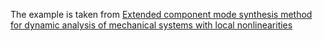 The example is taken from [Extended component mode synthesis method for dynamic analysis
of mechanical systems with local nonlinearities](https://doi.org/10.1016/j.jsv.2023.118227)
